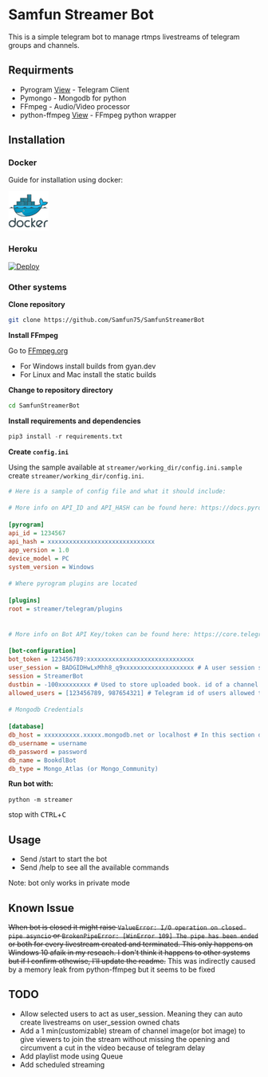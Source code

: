 # Samfun Streamer Bot

This is a simple telegram bot to manage rtmps livestreams of telegram groups and channels.

## Requirments

- Pyrogram [View](https://github.com/pyrogram/pyrogram) - Telegram Client
- Pymongo - Mongodb for python
- FFmpeg - Audio/Video processor
- python-ffmpeg [View](https://github.com/jonghwanhyeon/python-ffmpeg) - FFmpeg python wrapper

## Installation

### Docker

Guide for installation using docker:

<a href="docker/" target="_blank" rel="noreferrer"> <img src="https://raw.githubusercontent.com/devicons/devicon/master/icons/docker/docker-original-wordmark.svg" alt="Docker Instructions" width="80" height="80"/> </a>

### Heroku

[![Deploy](https://www.herokucdn.com/deploy/button.svg)](https://heroku.com/deploy?template=https://github.com/nonprimaria/SamfunStreamerBot)
<br>

### Other systems

**Clone repository**

```bash
git clone https://github.com/Samfun75/SamfunStreamerBot
```

**Install FFmpeg**

Go to [FFmpeg.org](https://ffmpeg.org/download.html)

- For Windows install builds from gyan.dev
- For Linux and Mac install the static builds

**Change to repository directory**

```bash
cd SamfunStreamerBot
```

**Install requirements and dependencies**

```python
pip3 install -r requirements.txt
```

**Create `config.ini`**

Using the sample available at `streamer/working_dir/config.ini.sample` create `streamer/working_dir/config.ini`.

```ini
# Here is a sample of config file and what it should include:

# More info on API_ID and API_HASH can be found here: https://docs.pyrogram.org/intro/setup#api-keys

[pyrogram]
api_id = 1234567
api_hash = xxxxxxxxxxxxxxxxxxxxxxxxxxxxxx
app_version = 1.0
device_model = PC
system_version = Windows

# Where pyrogram plugins are located

[plugins]
root = streamer/telegram/plugins


# More info on Bot API Key/token can be found here: https://core.telegram.org/bots#6-botfather

[bot-configuration]
bot_token = 123456789:xxxxxxxxxxxxxxxxxxxxxxxxxxxxxx
user_session = BADGIDHwLxMhh8_q9xxxxxxxxxxxxxxxxxxxx # A user session string run the example here and input the result: https://docs.pyrogram.org/api/methods/export_session_string
session = StreamerBot
dustbin = -100xxxxxxxxx # Used to store uploaded book. id of a channel where the bot is admin
allowed_users = [123456789, 987654321] # Telegram id of users allowed to use the bot. If the bot is open to all put empty array like this []

# Mongodb Credentials

[database]
db_host = xxxxxxxxxx.xxxxx.mongodb.net or localhost # In this section db_host is the address of the machine where the MongoDB is running, with port number
db_username = username
db_password = password
db_name = BookdlBot
db_type = Mongo_Atlas (or Mongo_Community)

```

**Run bot with:**

`python -m streamer`

stop with <kbd>CTRL</kbd>+<kbd>C</kbd>

## Usage

- Send /start to start the bot
- Send /help to see all the available commands

Note: bot only works in private mode

## Known Issue

~~When bot is closed it might raise `ValueError: I/O operation on closed pipe asyncio` or `BrokenPipeError: [WinError 109] The pipe has been ended` or both for every livestream created and terminated. This only happens on Windows 10 afaik in my reseach. I don't think it happens to other systems but if I confirm othewise, I'll update the readme.~~ This was indirectly caused by a memory leak from python-ffmpeg but it seems to be fixed 

## TODO

- Allow selected users to act as user_session. Meaning they can auto create livestreams on user_session owned chats
- Add a 1 min(customizable) stream of channel image(or bot image) to give viewers to join the stream without missing the opening and circumvent a cut in the video because of telegram delay
- Add playlist mode using Queue
- Add scheduled streaming
